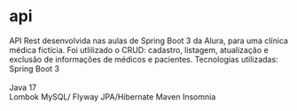 # api
API Rest desenvolvida  nas aulas de Spring Boot 3 da Alura, para uma clínica médica fictícia.
Foi utlilizado o CRUD: cadastro, listagem, atualização e exclusão de informações de médicos e pacientes.
Tecnologias utilizadas:
Spring Boot 3<br>
<br>Java 17<br>
Lombok
MySQL/ Flyway
JPA/Hibernate
Maven
Insomnia
